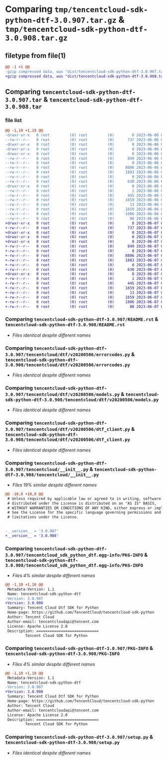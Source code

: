 # Comparing `tmp/tencentcloud-sdk-python-dtf-3.0.907.tar.gz` & `tmp/tencentcloud-sdk-python-dtf-3.0.908.tar.gz`

## filetype from file(1)

```diff
@@ -1 +1 @@
-gzip compressed data, was "dist/tencentcloud-sdk-python-dtf-3.0.907.tar", last modified: Tue Jun  6 02:25:48 2023, max compression
+gzip compressed data, was "dist/tencentcloud-sdk-python-dtf-3.0.908.tar", last modified: Wed Jun  7 00:23:16 2023, max compression
```

## Comparing `tencentcloud-sdk-python-dtf-3.0.907.tar` & `tencentcloud-sdk-python-dtf-3.0.908.tar`

### file list

```diff
@@ -1,19 +1,19 @@
-drwxr-xr-x   0 root         (0) root         (0)        0 2023-06-06 02:25:48.000000 tencentcloud-sdk-python-dtf-3.0.907/
--rw-r--r--   0 root         (0) root         (0)      737 2023-06-06 02:25:48.000000 tencentcloud-sdk-python-dtf-3.0.907/README.rst
-drwxr-xr-x   0 root         (0) root         (0)        0 2023-06-06 02:25:48.000000 tencentcloud-sdk-python-dtf-3.0.907/tencentcloud/
-drwxr-xr-x   0 root         (0) root         (0)        0 2023-06-06 02:25:48.000000 tencentcloud-sdk-python-dtf-3.0.907/tencentcloud/dtf/
-drwxr-xr-x   0 root         (0) root         (0)        0 2023-06-06 02:25:48.000000 tencentcloud-sdk-python-dtf-3.0.907/tencentcloud/dtf/v20200506/
--rw-r--r--   0 root         (0) root         (0)      849 2023-06-06 02:25:48.000000 tencentcloud-sdk-python-dtf-3.0.907/tencentcloud/dtf/v20200506/errorcodes.py
--rw-r--r--   0 root         (0) root         (0)        0 2023-06-06 02:25:48.000000 tencentcloud-sdk-python-dtf-3.0.907/tencentcloud/dtf/v20200506/__init__.py
--rw-r--r--   0 root         (0) root         (0)     8806 2023-06-06 02:25:48.000000 tencentcloud-sdk-python-dtf-3.0.907/tencentcloud/dtf/v20200506/models.py
--rw-r--r--   0 root         (0) root         (0)     1883 2023-06-06 02:25:48.000000 tencentcloud-sdk-python-dtf-3.0.907/tencentcloud/dtf/v20200506/dtf_client.py
--rw-r--r--   0 root         (0) root         (0)        0 2023-06-06 02:25:48.000000 tencentcloud-sdk-python-dtf-3.0.907/tencentcloud/dtf/__init__.py
--rw-r--r--   0 root         (0) root         (0)      630 2023-06-06 02:25:48.000000 tencentcloud-sdk-python-dtf-3.0.907/tencentcloud/__init__.py
-drwxr-xr-x   0 root         (0) root         (0)        0 2023-06-06 02:25:48.000000 tencentcloud-sdk-python-dtf-3.0.907/tencentcloud_sdk_python_dtf.egg-info/
--rw-r--r--   0 root         (0) root         (0)        1 2023-06-06 02:25:48.000000 tencentcloud-sdk-python-dtf-3.0.907/tencentcloud_sdk_python_dtf.egg-info/dependency_links.txt
--rw-r--r--   0 root         (0) root         (0)      445 2023-06-06 02:25:48.000000 tencentcloud-sdk-python-dtf-3.0.907/tencentcloud_sdk_python_dtf.egg-info/SOURCES.txt
--rw-r--r--   0 root         (0) root         (0)     1659 2023-06-06 02:25:48.000000 tencentcloud-sdk-python-dtf-3.0.907/tencentcloud_sdk_python_dtf.egg-info/PKG-INFO
--rw-r--r--   0 root         (0) root         (0)       13 2023-06-06 02:25:48.000000 tencentcloud-sdk-python-dtf-3.0.907/tencentcloud_sdk_python_dtf.egg-info/top_level.txt
--rw-r--r--   0 root         (0) root         (0)     1659 2023-06-06 02:25:48.000000 tencentcloud-sdk-python-dtf-3.0.907/PKG-INFO
--rw-r--r--   0 root         (0) root         (0)     1006 2023-06-06 02:25:48.000000 tencentcloud-sdk-python-dtf-3.0.907/setup.py
--rw-r--r--   0 root         (0) root         (0)       88 2023-06-06 02:25:48.000000 tencentcloud-sdk-python-dtf-3.0.907/setup.cfg
+drwxr-xr-x   0 root         (0) root         (0)        0 2023-06-07 00:23:16.000000 tencentcloud-sdk-python-dtf-3.0.908/
+-rw-r--r--   0 root         (0) root         (0)      737 2023-06-07 00:23:16.000000 tencentcloud-sdk-python-dtf-3.0.908/README.rst
+drwxr-xr-x   0 root         (0) root         (0)        0 2023-06-07 00:23:16.000000 tencentcloud-sdk-python-dtf-3.0.908/tencentcloud/
+drwxr-xr-x   0 root         (0) root         (0)        0 2023-06-07 00:23:16.000000 tencentcloud-sdk-python-dtf-3.0.908/tencentcloud/dtf/
+drwxr-xr-x   0 root         (0) root         (0)        0 2023-06-07 00:23:16.000000 tencentcloud-sdk-python-dtf-3.0.908/tencentcloud/dtf/v20200506/
+-rw-r--r--   0 root         (0) root         (0)      849 2023-06-07 00:23:16.000000 tencentcloud-sdk-python-dtf-3.0.908/tencentcloud/dtf/v20200506/errorcodes.py
+-rw-r--r--   0 root         (0) root         (0)        0 2023-06-07 00:23:16.000000 tencentcloud-sdk-python-dtf-3.0.908/tencentcloud/dtf/v20200506/__init__.py
+-rw-r--r--   0 root         (0) root         (0)     8806 2023-06-07 00:23:16.000000 tencentcloud-sdk-python-dtf-3.0.908/tencentcloud/dtf/v20200506/models.py
+-rw-r--r--   0 root         (0) root         (0)     1883 2023-06-07 00:23:16.000000 tencentcloud-sdk-python-dtf-3.0.908/tencentcloud/dtf/v20200506/dtf_client.py
+-rw-r--r--   0 root         (0) root         (0)        0 2023-06-07 00:23:16.000000 tencentcloud-sdk-python-dtf-3.0.908/tencentcloud/dtf/__init__.py
+-rw-r--r--   0 root         (0) root         (0)      630 2023-06-07 00:23:16.000000 tencentcloud-sdk-python-dtf-3.0.908/tencentcloud/__init__.py
+drwxr-xr-x   0 root         (0) root         (0)        0 2023-06-07 00:23:16.000000 tencentcloud-sdk-python-dtf-3.0.908/tencentcloud_sdk_python_dtf.egg-info/
+-rw-r--r--   0 root         (0) root         (0)        1 2023-06-07 00:23:16.000000 tencentcloud-sdk-python-dtf-3.0.908/tencentcloud_sdk_python_dtf.egg-info/dependency_links.txt
+-rw-r--r--   0 root         (0) root         (0)      445 2023-06-07 00:23:16.000000 tencentcloud-sdk-python-dtf-3.0.908/tencentcloud_sdk_python_dtf.egg-info/SOURCES.txt
+-rw-r--r--   0 root         (0) root         (0)     1659 2023-06-07 00:23:16.000000 tencentcloud-sdk-python-dtf-3.0.908/tencentcloud_sdk_python_dtf.egg-info/PKG-INFO
+-rw-r--r--   0 root         (0) root         (0)       13 2023-06-07 00:23:16.000000 tencentcloud-sdk-python-dtf-3.0.908/tencentcloud_sdk_python_dtf.egg-info/top_level.txt
+-rw-r--r--   0 root         (0) root         (0)     1659 2023-06-07 00:23:16.000000 tencentcloud-sdk-python-dtf-3.0.908/PKG-INFO
+-rw-r--r--   0 root         (0) root         (0)     1006 2023-06-07 00:23:16.000000 tencentcloud-sdk-python-dtf-3.0.908/setup.py
+-rw-r--r--   0 root         (0) root         (0)       88 2023-06-07 00:23:16.000000 tencentcloud-sdk-python-dtf-3.0.908/setup.cfg
```

### Comparing `tencentcloud-sdk-python-dtf-3.0.907/README.rst` & `tencentcloud-sdk-python-dtf-3.0.908/README.rst`

 * *Files identical despite different names*

### Comparing `tencentcloud-sdk-python-dtf-3.0.907/tencentcloud/dtf/v20200506/errorcodes.py` & `tencentcloud-sdk-python-dtf-3.0.908/tencentcloud/dtf/v20200506/errorcodes.py`

 * *Files identical despite different names*

### Comparing `tencentcloud-sdk-python-dtf-3.0.907/tencentcloud/dtf/v20200506/models.py` & `tencentcloud-sdk-python-dtf-3.0.908/tencentcloud/dtf/v20200506/models.py`

 * *Files identical despite different names*

### Comparing `tencentcloud-sdk-python-dtf-3.0.907/tencentcloud/dtf/v20200506/dtf_client.py` & `tencentcloud-sdk-python-dtf-3.0.908/tencentcloud/dtf/v20200506/dtf_client.py`

 * *Files identical despite different names*

### Comparing `tencentcloud-sdk-python-dtf-3.0.907/tencentcloud/__init__.py` & `tencentcloud-sdk-python-dtf-3.0.908/tencentcloud/__init__.py`

 * *Files 19% similar despite different names*

```diff
@@ -10,8 +10,8 @@
 # Unless required by applicable law or agreed to in writing, software
 # distributed under the License is distributed on an "AS IS" BASIS,
 # WITHOUT WARRANTIES OR CONDITIONS OF ANY KIND, either express or implied.
 # See the License for the specific language governing permissions and
 # limitations under the License.
 
 
-__version__ = '3.0.907'
+__version__ = '3.0.908'
```

### Comparing `tencentcloud-sdk-python-dtf-3.0.907/tencentcloud_sdk_python_dtf.egg-info/PKG-INFO` & `tencentcloud-sdk-python-dtf-3.0.908/tencentcloud_sdk_python_dtf.egg-info/PKG-INFO`

 * *Files 4% similar despite different names*

```diff
@@ -1,10 +1,10 @@
 Metadata-Version: 1.1
 Name: tencentcloud-sdk-python-dtf
-Version: 3.0.907
+Version: 3.0.908
 Summary: Tencent Cloud Dtf SDK for Python
 Home-page: https://github.com/TencentCloud/tencentcloud-sdk-python
 Author: Tencent Cloud
 Author-email: tencentcloudapi@tencent.com
 License: Apache License 2.0
 Description: ============================
         Tencent Cloud SDK for Python
```

### Comparing `tencentcloud-sdk-python-dtf-3.0.907/PKG-INFO` & `tencentcloud-sdk-python-dtf-3.0.908/PKG-INFO`

 * *Files 4% similar despite different names*

```diff
@@ -1,10 +1,10 @@
 Metadata-Version: 1.1
 Name: tencentcloud-sdk-python-dtf
-Version: 3.0.907
+Version: 3.0.908
 Summary: Tencent Cloud Dtf SDK for Python
 Home-page: https://github.com/TencentCloud/tencentcloud-sdk-python
 Author: Tencent Cloud
 Author-email: tencentcloudapi@tencent.com
 License: Apache License 2.0
 Description: ============================
         Tencent Cloud SDK for Python
```

### Comparing `tencentcloud-sdk-python-dtf-3.0.907/setup.py` & `tencentcloud-sdk-python-dtf-3.0.908/setup.py`

 * *Files identical despite different names*

